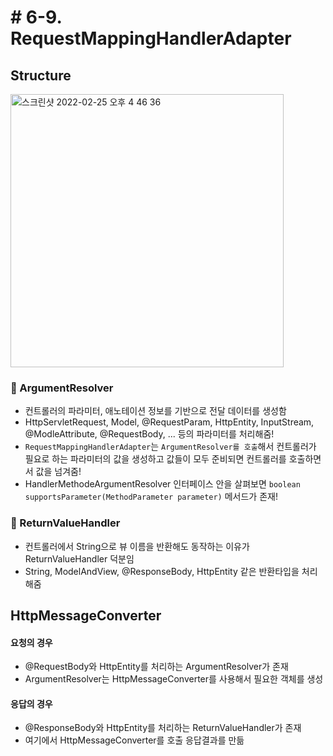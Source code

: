 # # 6-9. RequestMappingHandlerAdapter 

## Structure

<img width="437" alt="스크린샷 2022-02-25 오후 4 46 36" src="https://user-images.githubusercontent.com/97823928/155675690-9580dfaa-b294-4c83-abfd-9c9c777a7e25.png">


### 📌 ArgumentResolver

* 컨트롤러의 파라미터, 애노테이션 정보를 기반으로 전달 데이터를 생성함
* HttpServletRequest, Model, @RequestParam, HttpEntity, InputStream, @ModleAttribute, @RequestBody, ... 등의 파라미터를 처리해줌!
* ```RequestMappingHandlerAdapter```는 ```ArgumentResolver를 호출```해서 컨트롤러가 필요로 하는 파라미터의 값을 생성하고 값들이 모두 준비되면 컨트롤러를 호출하면서 값을 넘겨줌!
* HandlerMethodeArgumentResolver 인터페이스 안을 살펴보면 ```boolean supportsParameter(MethodParameter parameter)``` 메서드가 존재!

### 📌 ReturnValueHandler

* 컨트롤러에서 String으로 뷰 이름을 반환해도 동작하는 이유가 ReturnValueHandler 덕분임
* String, ModelAndView, @ResponseBody, HttpEntity 같은 반환타입을 처리해줌


## HttpMessageConverter

#### 요청의 경우
* @RequestBody와 HttpEntity를 처리하는 ArgumentResolver가 존재
* ArgumentResolver는 HttpMessageConverter를 사용해서 필요한 객체를 생성

#### 응답의 경우
* @ResponseBody와 HttpEntity를 처리하는 ReturnValueHandler가 존재
* 여기에서 HttpMessageConverter를 호출 응답결과를 만듦

